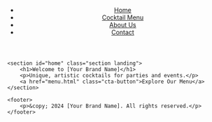<!DOCTYPE html>
<html lang="en">
<head>
    <meta charset="UTF-8">
    <meta name="viewport" content="width=device-width, initial-scale=1.0">
    <title>Your Cocktail Brand - Home</title>
    <link rel="stylesheet" href="styles.css">
</head>
<body>
    <header>
        <nav>
            <ul>
                <li><a href="index.html">Home</a></li>
                <li><a href="menu.html">Cocktail Menu</a></li>
                <li><a href="about.html">About Us</a></li>
                <li><a href="contact.html">Contact</a></li>
            </ul>
        </nav>
    </header>

    <section id="home" class="section landing">
        <h1>Welcome to [Your Brand Name]</h1>
        <p>Unique, artistic cocktails for parties and events.</p>
        <a href="menu.html" class="cta-button">Explore Our Menu</a>
    </section>

    <footer>
        <p>&copy; 2024 [Your Brand Name]. All rights reserved.</p>
    </footer>
</body>
</html>
